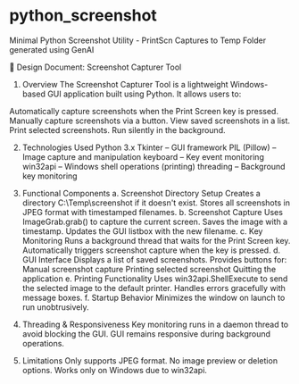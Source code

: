 # python_screenshot
Minimal Python Screenshot Utility - PrintScn Captures to Temp Folder generated using GenAI

📘 Design Document: Screenshot Capturer Tool
1. Overview
The Screenshot Capturer Tool is a lightweight Windows-based GUI application built using Python. It allows users to:

Automatically capture screenshots when the Print Screen key is pressed.
Manually capture screenshots via a button.
View saved screenshots in a list.
Print selected screenshots.
Run silently in the background.

2. Technologies Used
Python 3.x
Tkinter – GUI framework
PIL (Pillow) – Image capture and manipulation
keyboard – Key event monitoring
win32api – Windows shell operations (printing)
threading – Background key monitoring

4. Functional Components
a. Screenshot Directory Setup
Creates a directory C:\Temp\screenshot if it doesn't exist.
Stores all screenshots in JPEG format with timestamped filenames.
b. Screenshot Capture
Uses ImageGrab.grab() to capture the current screen.
Saves the image with a timestamp.
Updates the GUI listbox with the new filename.
c. Key Monitoring
Runs a background thread that waits for the Print Screen key.
Automatically triggers screenshot capture when the key is pressed.
d. GUI Interface
Displays a list of saved screenshots.
Provides buttons for:
Manual screenshot capture
Printing selected screenshot
Quitting the application
e. Printing Functionality
Uses win32api.ShellExecute to send the selected image to the default printer.
Handles errors gracefully with message boxes.
f. Startup Behavior
Minimizes the window on launch to run unobtrusively.

6. Threading & Responsiveness
Key monitoring runs in a daemon thread to avoid blocking the GUI.
GUI remains responsive during background operations.

8. Limitations
Only supports JPEG format.
No image preview or deletion options.
Works only on Windows due to win32api.
